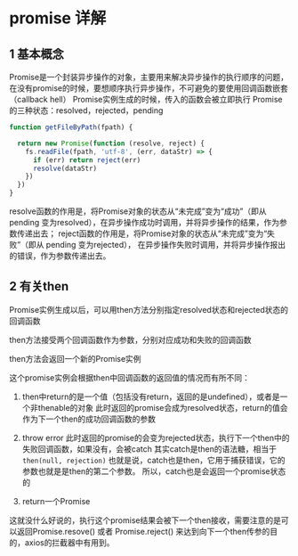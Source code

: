 # promise 详解

## 1 基本概念

Promise是一个封装异步操作的对象，主要用来解决异步操作的执行顺序的问题，在没有promise的时候，要想顺序执行异步操作，不可避免的要使用回调函数嵌套（callback hell）
Promise实例生成的时候，传入的函数会被立即执行
Promise的三种状态：resolved，rejected，pending

``` javaScript
function getFileByPath(fpath) {

  return new Promise(function (resolve, reject) {
    fs.readFile(fpath, 'utf-8', (err, dataStr) => {
      if (err) return reject(err)
      resolve(dataStr)
    })
  })
}
```

resolve函数的作用是，将Promise对象的状态从“未完成”变为“成功”（即从 pending 变为resolved），在异步操作成功时调用，并将异步操作的结果，作为参数传递出去；
reject函数的作用是，将Promise对象的状态从“未完成”变为“失败”（即从 pending 变为rejected）， 在异步操作失败时调用，并将异步操作报出的错误，作为参数传递出去。

## 2 有关then

Promise实例生成以后，可以用then方法分别指定resolved状态和rejected状态的回调函数

then方法接受两个回调函数作为参数，分别对应成功和失败的回调函数

then方法会返回一个新的Promise实例

这个promise实例会根据then中回调函数的返回值的情况而有所不同：

1. then中return的是一个值（包括没有return，返回的是undefined），或者是一个非thenable的对象
此时返回的promise会成为resolved状态，return的值会作为下一个then的成功回调函数的参数

2. throw error
此时返回的promise的会变为rejected状态，执行下一个then中的失败回调函数，如果没有，会被catch
其实catch是then的语法糖，相当于`then(null, rejection)`
也就是说，catch也是then，它用于捕获错误，它的参数也就是是then的第二个参数。
所以，catch也是会返回一个promise状态的

3. return一个Promise

这就没什么好说的，执行这个promise结果会被下一个then接收，需要注意的是可以返回Promise.resove() 或者 Promise.reject() 来达到向下一个then传参的目的，axios的拦截器中有用到。


